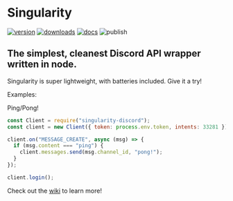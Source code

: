 # Singularity

<a href="https://www.npmjs.com/package/singularity-discord"><img src="https://img.shields.io/npm/v/singularity-discord?style=flat&color=red&logo=npm&logoColor=white" alt="version" /></a>
<a href="https://www.npmjs.com/package/singularity-discord"><img src="https://img.shields.io/npm/dt/singularity-discord?style=flat&logo=docusign&logoColor=white" alt="downloads" /></a>
<a href="https://github.com/polish-penguin-dev/Singularity/wiki"><img src="https://img.shields.io/badge/docs-noscord?color=purple&logo=gitbook&logoColor=white" alt="docs" /></a>
<img src="https://github.com/polish-penguin-dev/Singularity/actions/workflows/publish.yml/badge.svg" alt="publish">

## The simplest, cleanest Discord API wrapper written in node.

Singularity is super lightweight, with batteries included. Give it a try!

Examples:

Ping/Pong!

```js
const Client = require("singularity-discord");
const client = new Client({ token: process.env.token, intents: 33281 });

client.on("MESSAGE_CREATE", async (msg) => {
  if (msg.content === "ping") {
    client.messages.send(msg.channel_id, "pong!");
  }
});

client.login();
```

Check out the [wiki](https://github.com/polish-penguin-dev/Singularity/wiki) to learn more!
